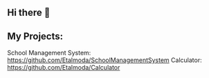 ## Hi there 👋

## My Projects:
School Management System: https://github.com/Etalmoda/SchoolManagementSystem
Calculator: https://github.com/Etalmoda/Calculator
